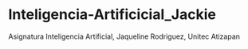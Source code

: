# Inteligencia-Artificicial_Jackie
Asignatura Inteligencia Artificial, Jaqueline Rodriguez, Unitec Atizapan
